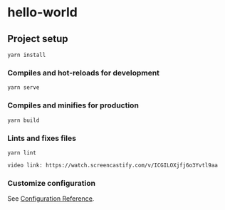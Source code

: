 # hello-world

## Project setup
```
yarn install
```

### Compiles and hot-reloads for development
```
yarn serve
```

### Compiles and minifies for production
```
yarn build
```

### Lints and fixes files
```
yarn lint
```

```
video link: https://watch.screencastify.com/v/ICGILOXjfj6o3Yvtl9aa
```

### Customize configuration
See [Configuration Reference](https://cli.vuejs.org/config/).
